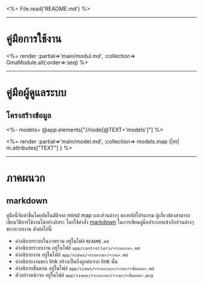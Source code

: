 <style>code { font-size: 0.8em;}</style>

<%= File.read('README.md') %>

***

# คู่มือการใช้งาน

<%= render :partial=>'main/modul.md', :collection=> GmaModule.all(:order=>:seq) %>

***

# คู่มือผู้ดูแลระบบ

## โครงสร้างข้อมูล

<%- models= @app.elements["//node[@TEXT='models']"] %>

<%= render :partial=>'main/model.md', :collection=> models.map {|m| m.attributes["TEXT"] } %>

***

# ภาคผนวก

## markdown

คู่มือนี้จัดทำขึ้นโดยอัตโนมัติจาก mind map และส่วนต่างๆ ของรหัสโปรแกรม 
ผู้เกี่ยวข้องสามารถเขียนวิธีการใช้งานได้อย่างอิสระ โดยใช้คำสั่ง
<a href="http://daringfireball.net/projects/markdown/syntax" target="_blank">markdown</a>
ในการเขียนคู่มือประกอบเข้ากับส่วนต่างๆของระบบงาน ดังต่อไปนี้

* คำอธิบายระบบในภาพรวม อยู่ในไฟล์ `README.md`
* คำอธิบายระบบงาน อยู่ในไฟล์ `app/controllers/<ระบบงาน>.md`
* คำอธิบายงาน อยู่ในไฟล์ `app/views/<ระบบงาน>/<งาน>.md`
* คำอธิบายงานของ link สร้างเป็นกิ่งลูกต่อจาก link นั้น
* คำอธิบายขั้นตอน อยู่ในไฟล์ `app/views/<ระบบงาน>/<งาน>/<ขั้นตอน>.md`
* ตัวอย่างหน้าจอ อยู่ในไฟล์ `app/views/<ระบบงาน>/<งาน>/<ขั้นตอน>.png`
